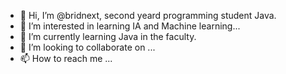 - 👋 Hi, I’m @bridnext, second yeard programming student Java.
- 👀 I’m interested in learning IA and Machine learning...
- 🌱 I’m currently learning Java in the faculty.
- 💞️ I’m looking to collaborate on ...
- 📫 How to reach me ...
<!---
bridnext/bridnext is a ✨ special ✨ repository because its `README.md` (this file) appears on your GitHub profile.
You can click the Preview link to take a look at your changes.
--->
